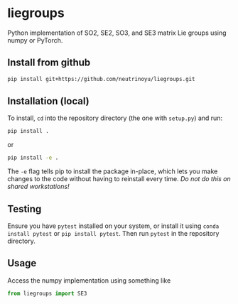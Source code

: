 # liegroups
Python implementation of SO2, SE2, SO3, and SE3 matrix Lie groups using numpy or PyTorch.

## Install from github
```bash
pip install git+https://github.com/neutrinoyu/liegroups.git
```

## Installation (local)
To install, `cd` into the repository directory (the one with `setup.py`) and run:
```bash
pip install .
```
or
```bash
pip install -e .
```
The `-e` flag tells pip to install the package in-place, which lets you make changes to the code without having to reinstall every time. *Do not do this on shared workstations!*

## Testing
Ensure you have `pytest` installed on your system, or install it using `conda install pytest` or `pip install pytest`. Then run `pytest` in the repository directory.

## Usage

Access the numpy implementation using something like
```python
from liegroups import SE3
```